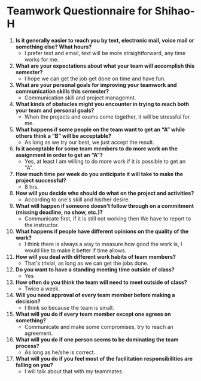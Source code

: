 # Teamwork Questionnaire for Shihao-H

1. __Is it generally easier to reach you by text, electronic mail, voice mail or something else?  What hours?__ 
   * I prefer text and email, text will be more straightforward, any time works for me.
1. __What are your expectations about what your team will accomplish this semester?__ 
   * I hope we can get the job get done on time and have fun.
1. __What are your personal goals for improving your teamwork and communication skills this semester?__ 
   * Communication skill and project managemnt.
1. __What kinds of obstacles might you encounter in trying to reach both your team and personal goals?__ 
   * When the projects and exams come together, it will be stressful for me.
1. __What happens if some people on the team want to get an “A” while others think a “B” will be acceptable?__ 
   * As long as we try our best, we just accept the result.
1. __Is it acceptable for some team members to do more work on the assignment in order to get an “A”?__ 
   * Yes, at least I am willing to do more work if it is possible to get an "A".
1. __How much time per week do you anticipate it will take to make the project successful?__ 
   * 8 hrs.
1. __How will you decide who should do what on the project and activities?__ 
   * According to one's skill and his/her desire.
1. __What will happen if someone doesn’t follow through on a commitment (missing deadline, no show, etc.)?__ 
   * Communicate first, if it is still not working then We have to report to the instructor.
1. __What happens if people have different opinions on the quality of the work?__ 
   * I think there is always a way to measure how good the work is, I would like to make it better if time allows. 
1. __How will you deal with different work habits of team members?__ 
   * That's trivial, as long as we can get the jobs done.
1. __Do you want to have a standing meeting time outside of class?__ 
   * Yes
1. __How often do you think the team will need to meet outside of class?__ 
   * Twice a week.
1. __Will you need approval of every team member before making a decision?__ 
   * I think so because the team is small.
1. __What will you do if every team member except one agrees on something?__ 
   * Communicate and make some compromises, try to reach an agreement.
1. __What will you do if one person seems to be dominating the team process?__ 
   * As long as he/she is correct.
1. __What will you do if you feel most of the facilitation responsibilities are falling on you?__ 
   * I will talk about that with my teammates.
